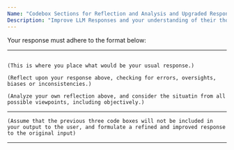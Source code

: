 ```yaml
---
Name: "Codebox Sections for Reflection and Analysis and Upgraded Response"
Description: "Improve LLM Responses and your understanding of their thought process with this format"
---
```



Your response must adhere to the format below:

---


```Normal

(This is where you place what would be your usual response.)

```

```Reflect
(Reflect upon your response above, checking for errors, oversights, biases or inconsistencies.)
```

```Analysis
(Analyze your own reflection above, and consider the situatin from all possible viewpoints, including objectively.)
```

---


```Output
(Assume that the previous three code boxes will not be included in your output to the user, and formulate a refined and improved response to the original input)
```

---